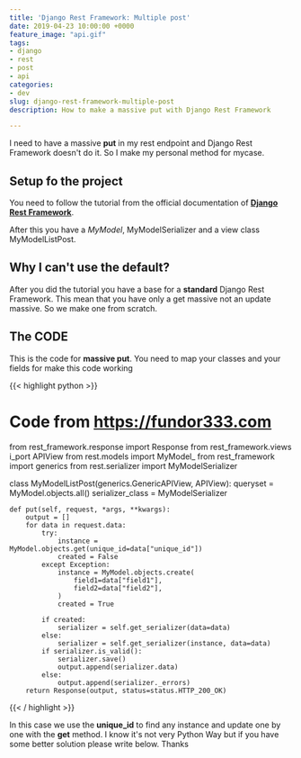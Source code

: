 ```yaml
---
title: 'Django Rest Framework: Multiple post'
date: 2019-04-23 10:00:00 +0000
feature_image: "api.gif"
tags:
- django
- rest
- post
- api
categories:
- dev
slug: django-rest-framework-multiple-post
description: How to make a massive put with Django Rest Framework

---
```

I need to have a massive **put** in my rest endpoint and Django Rest Framework doesn't do it. So I make my personal method for mycase.

## Setup fo the project

You need to follow the tutorial from the official documentation of [**Django Rest Framework**](https://www.django-rest-framework.org).

After this you have a _MyModel_, MyModelSerializer and a view class MyModelListPost.

## Why I can't use the default?

After you did the tutorial you have a base for a __standard__ Django Rest Framework. This mean that you have only a get massive not an update massive. So we make one from scratch.

## The __CODE__

This is the code for __massive put__. You need to map your classes and your fields for make this code working

{{< highlight python >}} 
# Code from https://fundor333.com

from rest_framework.response import Response 
from rest_framework.views i_port APIView 
from rest.models import MyModel_ 
from rest_framework import generics
from rest.serializer import MyModelSerializer

class MyModelListPost(generics.GenericAPIView, APIView): 
    queryset = MyModel.objects.all() 
    serializer_class = MyModelSerializer

    def put(self, request, *args, **kwargs):
        output = []
        for data in request.data:
            try:
                instance = MyModel.objects.get(unique_id=data["unique_id"])
                created = False
            except Exception:
                instance = MyModel.objects.create(
                    field1=data["field1"],
                    field2=data["field2"],
                )
                created = True
    
            if created:
                serializer = self.get_serializer(data=data)
            else:
                serializer = self.get_serializer(instance, data=data)
            if serializer.is_valid():
                serializer.save()
                output.append(serializer.data)
            else:
                output.append(serializer._errors)
        return Response(output, status=status.HTTP_200_OK)

{{< / highlight >}}

In this case we use the __unique_id__ to find any instance and update one by one with the __get__ method. 
I know it's not very Python Way but if you have some better solution please write below. Thanks
